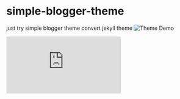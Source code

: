 # simple-blogger-theme
just try simple blogger theme convert jekyll theme
![Theme Demo](https://github.com/yuceltoluyag/simple-blogger-theme/blob/master/wb.jpeg?raw=true)

![simple blogger theme](https://github.com/yuceltoluyag/simple-blogger-theme/blob/master/simplev1.xml)
